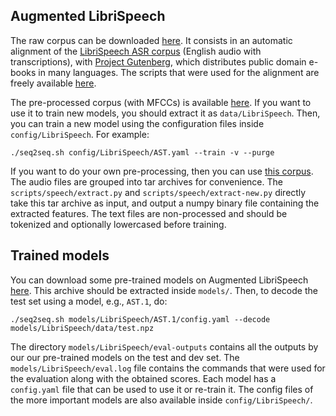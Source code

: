 
## Augmented LibriSpeech

The raw corpus can be downloaded [here](https://persyval-platform.univ-grenoble-alpes.fr/DS91/detaildataset). It consists in an automatic alignment of the [LibriSpeech ASR corpus](http://www.openslr.org/12/) (English audio with transcriptions), with [Project Gutenberg](https://www.gutenberg.org/), which distributes public domain e-books in many languages.
The scripts that were used for the alignment are freely available [here](https://github.com/alicank/Translation-Augmented-LibriSpeech-Corpus).

The pre-processed corpus (with MFCCs) is available [here](https://drive.google.com/open?id=15ZwzXe_FEx-K7yn6ZVksrUc0QWV072Xt). If you want to use it to train new models, you should extract it as `data/LibriSpeech`. Then, you can train a new model using the configuration files inside `config/LibriSpeech`. For example:

    ./seq2seq.sh config/LibriSpeech/AST.yaml --train -v --purge

If you want to do your own pre-processing, then you can use [this corpus](https://drive.google.com/open?id=1n6r-gkTPooK8oEWjllv1i5vO3ZWHkRNe). The audio files are grouped into tar archives for convenience. The `scripts/speech/extract.py` and `scripts/speech/extract-new.py` directly take this tar archive as input, and output a numpy binary file containing the extracted features. The text files are non-processed and should be tokenized and optionally lowercased before training.

## Trained models

You can download some pre-trained models on Augmented LibriSpeech [here](https://drive.google.com/open?id=1QUS7VjaaFouBX7HNAl05vzKLzlzkZvcY).
This archive should be extracted inside `models/`. Then, to decode the test set using a model, e.g., `AST.1`, do:
    
    ./seq2seq.sh models/LibriSpeech/AST.1/config.yaml --decode models/LibriSpeech/data/test.npz

The directory `models/LibriSpeech/eval-outputs` contains all the outputs by our our pre-trained models on the test and dev set. The `models/LibriSpeech/eval.log` file contains the commands that were used for the evaluation along with the obtained scores. Each model has a `config.yaml` file that can be used to use it or re-train it. The config files of the more important models are also available inside `config/LibriSpeech/`.
